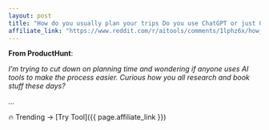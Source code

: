 ```yaml
---
layout: post
title: "How do you usually plan your trips Do you use ChatGPT or just Google"
affiliate_link: "https://www.reddit.com/r/aitools/comments/1lphz6x/how_do_you_usually_plan_your_trips_do_you_use/?ref=autoverse&utm_source=autoverse"
---
```


**From ProductHunt**:  
*<!-- SC_OFF --><div class='md'><p>I’m trying to cut down on planning time and wondering if anyone uses AI tools to make the process easier. Curious how you all research and book stuff these days?</p> ...*

🔥 Trending → [Try Tool]({{ page.affiliate_link }})  

